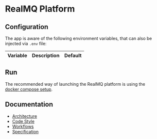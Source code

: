 # RealMQ Platform

## Configuration

The app is aware of the following environment variables,
that can also be injected via `.env` file:

| Variable | Description | Default |
|----------|-------------|---------|

## Run

The recommended way of launching the RealMQ platform is using the
[docker compose setup](https://github.com/realmq/dev-env).

## Documentation

* [Architecture](/docs/architecture)
* [Code Style](/docs/code-style)
* [Workflows](/docs/workflow)
* [Specification](/docs/spec)
